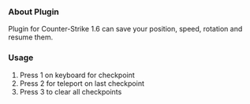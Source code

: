 ### About Plugin
Plugin for Counter-Strike 1.6 can save your position, speed, rotation and resume them.

### Usage
1. Press 1 on keyboard for checkpoint 
2. Press 2 for teleport on last checkpoint 
3. Press 3 to clear all checkpoints 
